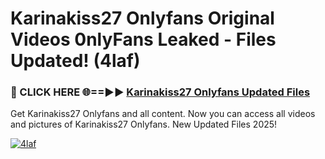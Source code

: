 # Karinakiss27 Onlyfans Original Videos 0nlyFans Leaked - Files Updated! (4laf)

<h3>🔴 CLICK HERE 🌐==►► <a href="https://tinyurl.com/2m67pmp6" rel="nofollow">Karinakiss27 Onlyfans Updated Files</a></h3>

Get Karinakiss27 Onlyfans and all content. Now you can access all videos and pictures of Karinakiss27 Onlyfans. New Updated Files 2025!

[![4laf](https://i.imgur.com/H4QAA4z.gif)](https://tinyurl.com/2m67pmp6)